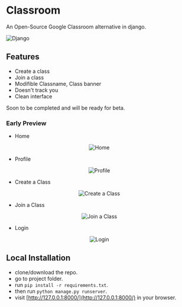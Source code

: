 # Classroom
An Open-Source Google Classroom alternative in django.

![Django](https://img.shields.io/badge/Powered%20by-Djnago-blue?style=for-the-badge&logo=appveyor)

## Features
- Create a class
- Join a class
- Modifible Classname, Class banner
- Doesn't track you
- Clean interface

Soon to be completed and will be ready for beta.

### Early Preview

- Home 
<p align="center">
  <img src="https://i.imgur.com/0pXAU4k.png" title="Home"/>
</p>

- Profile 
<p align="center">
  <img src="https://i.imgur.com/OGRr6pr.png" title="Profile"/>
</p>

- Create a Class 
<p align="center">
  <img src="https://i.imgur.com/aCinQjH.png" title="Create a Class"/>
</p>

- Join a Class 
<p align="center">
  <img src="https://i.imgur.com/doBiQQX.png" title="Join a Class"/>
</p>

- Login 
<p align="center">
  <img src="https://i.imgur.com/uTmquey.png" title="Login"/>
</p>

## Local Installation
- clone/download the repo.
- go to project folder.
- run `pip install -r requirements.txt`.
- then run `python manage.py runserver`.
- visit [http://127.0.0.1:8000/](http://127.0.0.1:8000/) in your browser.






